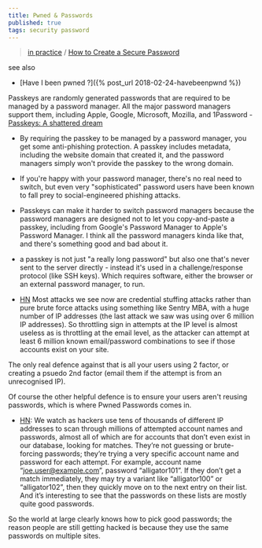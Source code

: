 ```yaml
---
title: Pwned & Passwords
published: true
tags: security password
---
```

> [in practice](https://www.troyhunt.com/pwned-passwords-in-practice-real-world-examples-of-blocking-the-worst-passwords/) / [How to Create a Secure Password](https://jasonthai.me/blog/2018/06/12/secure-your-passwords/)

see also
- [Have I been pwned ?]({% post_url 2018-02-24-havebeenpwnd %})

Passkeys are randomly generated passwords that are required to be managed by a password manager. All the major password managers support them, including Apple, Google, Microsoft, Mozilla, and 1Password - [Passkeys: A shattered dream](https://news.ycombinator.com/item?id=40165998)
- By requiring the passkey to be managed by a password manager, you get some anti-phishing protection. A passkey includes metadata, including the website domain that created it, and the password managers simply won't provide the passkey to the wrong domain.
- If you're happy with your password manager, there's no real need to switch, but even very "sophisticated" password users have been known to fall prey to social-engineered phishing attacks.    
- Passkeys can make it harder to switch password managers because the password managers are designed not to let you copy-and-paste a passkey, including from Google's Password Manager to Apple's Password Manager. I think all the password managers kinda like that, and there's something good and bad about it. 
- a passkey is not just "a really long password" but also one that's never sent to the server directly - instead it's used in a challenge/response protocol (like SSH keys). Which requires software, either the browser or an external password manager, to run.

- [HN](https://news.ycombinator.com/item?id=17177518)
Most attacks we see now are credential stuffing attacks rather than pure brute force attacks using something like Sentry MBA, with a huge number of IP addresses (the last attack we saw was using over 6 million IP addresses). So throttling sign in attempts at the IP level is almost useless as is throttling at the email level, as the attacker can attempt at least 6 million known email/password combinations to see if those accounts exist on your site.

The only real defence against that is all your users using 2 factor, or creating a psuedo 2nd factor (email them if the attempt is from an unrecognised IP).

Of course the other helpful defence is to ensure your users aren't reusing passwords, which is where Pwned Passwords comes in.

- [HN](https://news.ycombinator.com/item?id=17322097): 
We watch as hackers use tens of thousands of different IP addresses to scan through millions of attempted account names and passwords, almost all of which are for accounts that don’t even exist in our database, looking for matches. They’re not guessing or brute-forcing passwords; they’re trying a very specific account name and password for each attempt. For example, account name “joe.user@example.com”, password “alligator101”. If they don’t get a match immediately, they may try a variant like “alligator100” or “alligator102”, then they quickly move on to the next entry on their list. And it’s interesting to see that the passwords on these lists are mostly quite good passwords.

So the world at large clearly knows how to pick good passwords; the reason people are still getting hacked is because they use the same passwords on multiple sites.
